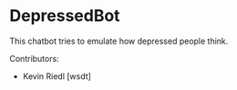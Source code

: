 # DepressedBot
This chatbot tries to emulate how depressed people think.

Contributors: 
- Kevin Riedl [wsdt]